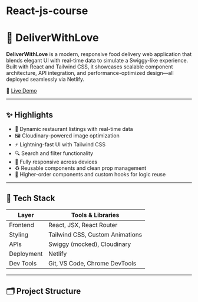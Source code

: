 # React-js-course
# 💌 DeliverWithLove

**DeliverWithLove** is a modern, responsive food delivery web application that blends elegant UI with real-time data to simulate a Swiggy-like experience. Built with React and Tailwind CSS, it showcases scalable component architecture, API integration, and performance-optimized design—all deployed seamlessly via Netlify.

🔗 [Live Demo](https://deliverwithlove.netlify.app/)

---

## ✨ Highlights

- 🍴 Dynamic restaurant listings with real-time data
- 🖼️ Cloudinary-powered image optimization
- ⚡ Lightning-fast UI with Tailwind CSS
- 🔍 Search and filter functionality
- 📱 Fully responsive across devices
- ♻️ Reusable components and clean prop management
- 🧠 Higher-order components and custom hooks for logic reuse

---

## 🧰 Tech Stack

| Layer        | Tools & Libraries              |
|--------------|--------------------------------|
| Frontend     | React, JSX, React Router       |
| Styling      | Tailwind CSS, Custom Animations|
| APIs         | Swiggy (mocked), Cloudinary    |
| Deployment   | Netlify                        |
| Dev Tools    | Git, VS Code, Chrome DevTools  |

-------------------------------------------------

## 🗂️ Project Structure
